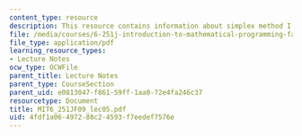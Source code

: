 ```yaml
---
content_type: resource
description: This resource contains information about simplex method I.
file: /media/courses/6-251j-introduction-to-mathematical-programming-fall-2009/4fdf1a06497288c24593f7eedef7576e_MIT6_251JF09_lec05.pdf
file_type: application/pdf
learning_resource_types:
- Lecture Notes
ocw_type: OCWFile
parent_title: Lecture Notes
parent_type: CourseSection
parent_uid: e0813047-f861-59ff-1aa0-72e4fa246c37
resourcetype: Document
title: MIT6_251JF09_lec05.pdf
uid: 4fdf1a06-4972-88c2-4593-f7eedef7576e
---
```

